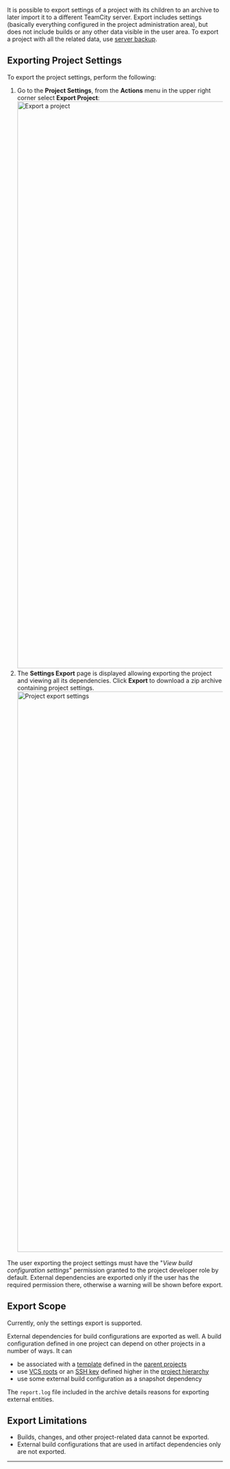 [//]: # (title: Project Export)
[//]: # (auxiliary-id: Project Export)

It is possible to export settings of a project with its children to an archive to later import it to a different TeamCity server. Export includes settings (basically everything configured in the project administration area), but does not include builds or any other data visible in the user area. To export a project with all the related data, use [server backup](teamcity-data-backup.md).

## Exporting Project Settings


To export the project settings, perform the following: 
1. Go to the __Project Settings__, from the __Actions__ menu in the upper right corner select __Export Project__: <img src="export1.png" width="1322" alt="Export a project"/>
2. The __Settings Export__ page is displayed allowing exporting the project and viewing all its dependencies. Click __Export__ to download a zip archive containing project settings. <img src="export2.png" width="1307" alt="Project export settings"/>

The user exporting the project settings must have the "_View build configuration settings_" permission granted to the project developer role by default. External dependencies are exported only if the user has the required permission there, otherwise a warning will be shown before export.

## Export Scope

Currently, only the settings export is supported.

External dependencies for build configurations are exported as well. A build configuration defined in one project can depend on other projects in a number of ways. It can
* be associated with a [template](build-configuration-template.md) defined in the [parent projects](project.md#Settings+Propagation)
* use [VCS roots](vcs-root.md) or an [SSH key](ssh-keys-management.md) defined higher in the [project hierarchy](project.md#Project+Hierarchy)
* use some external build configuration as a snapshot dependency

The `report.log` file included in the archive details reasons for exporting external entities. 

## Export Limitations

* Builds, changes, and other project-related data cannot be exported.
* External build configurations that are used in artifact dependencies only are not exported.

__ __